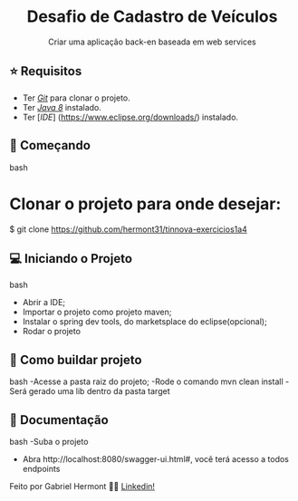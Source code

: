 <h1 align="center">
Desafio de Cadastro de Veículos
</h1>

<p align="center">
  Criar uma aplicação back-en baseada em web services
</p>



## :star: Requisitos
- Ter [*Git*](https://git-scm.com/) para clonar o projeto.
- Ter [*Java 8*](https://www.oracle.com/br/java/technologies/javase/javase-jdk8-downloads.html) instalado.
- Ter [*IDE*] (https://www.eclipse.org/downloads/) instalado.


## :rocket: Começando
 bash
  # Clonar o projeto para onde desejar:
  $ git clone https://github.com/hermont31/tinnova-exercicios1a4
  



## :computer: Iniciando o Projeto
bash
 - Abrir a IDE;
 - Importar o projeto como projeto maven;
 - Instalar o spring dev tools, do marketsplace do eclipse(opcional);
 - Rodar o projeto


## :page_with_curl: Como buildar projeto
bash
  -Acesse a pasta raiz do projeto;
  -Rode o comando mvn clean install
  -Será gerado uma lib dentro da pasta target


## :book: Documentação
bash
  -Suba o projeto
  - Abra http://localhost:8080/swagger-ui.html#, você terá acesso a todos endpoints










Feito por Gabriel Hermont 👋🏻 [Linkedin!](https://www.linkedin.com/in/gabrielhermont/)
